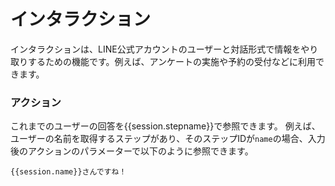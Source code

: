 
# インタラクション
インタラクションは、LINE公式アカウントのユーザーと対話形式で情報をやり取りするための機能です。例えば、アンケートの実施や予約の受付などに利用できます。

### アクション
これまでのユーザーの回答を{{session.stepname}}で参照できます。
例えば、ユーザーの名前を取得するステップがあり、そのステップIDが`name`の場合、入力後のアクションのパラメーターで以下のように参照できます。
```
{{session.name}}さんですね！
```